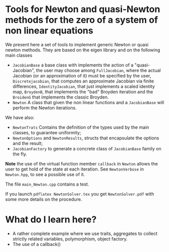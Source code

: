 # Tools for Newton and quasi-Newton methods for the zero of a system of non linear equations #

We present here a set of tools to implement generic Newton or quasi newton methods. They are based on the eigen library and 
on the following main classes

* `JacobianBase` a base class with implements the action of a "quasi-Jacobian", the user may choose among `FullJacobian`, where the actual Jacobian (or an approximation of it) must be specified by the user, `Discretejacobian`, that computes an approximate Jacobian via finite differences, `IdentityJacobian`, that just implements a scaled identity map, `BroydenB`, that implements the "bad" Broyden iteration and the `BroidenG` that implements the classic Broyden.
* `Newton` A class that given the non linear functions and a `JacobianBase` will perform the Newton iterations.

We have also:

* `NewtonTrats` Contains the definition of the types used by the main classes, to guarantee uniformity;
* `NewtonOptions` and `NewtonResults`, structs that encapsulate the options and the result;
* `JacobianFactory` to generate a concrete class of `JacobianBase` family on the fly.

**Note** the use of the virtual function member `callback` in `Newton` allows the user to get hold of the state at each iteration. See `NewtonVerbose` in `Newton.hpp`, to see a possible use of it.

The file `main_Newton.cpp` contains a test.

If you launch `pdflatex NewtonSolver.tex` you get `NewtonSolver.pdf` with some more details on the procedure.

# What do I learn here? #
- A rather complete example where we use traits, aggregates to collect strictly related variables, polymorphism, object factory.
- The use of a callback()
